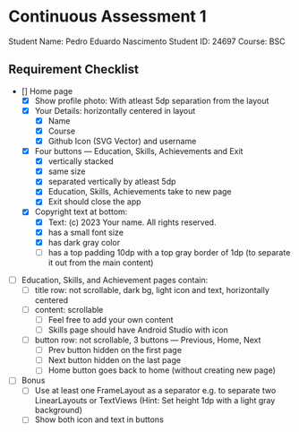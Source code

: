 # Continuous Assessment 1

Student Name: Pedro Eduardo Nascimento
Student ID: 24697
Course: BSC 

## Requirement Checklist

- [] Home page
    - [x] Show profile photo: With atleast 5dp separation from the layout
    - [x] Your Details: horizontally centered in layout
        - [x] Name
        - [x] Course
        - [x] Github Icon (SVG Vector) and username
    - [x] Four buttons — Education, Skills, Achievements and Exit
        - [x] vertically stacked
        - [x] same size
        - [x] separated vertically by atleast 5dp
        - [x] Education, Skills, Achievements take to new page
        - [x] Exit should close the app
    - [x] Copyright text at bottom:
        - [x] Text: (c) 2023 Your name. All rights reserved.
        - [x] has a small font size
        - [x] has dark gray color
        - [ ] has a top padding 10dp with a top gray border of 1dp (to separate it out from the main content)
- [ ] Education, Skills, and Achievement pages contain:
    - [ ] title row: not scrollable, dark bg, light icon and text, horizontally centered
    - [ ] content: scrollable
        - [ ] Feel free to add your own content
        - [ ] Skills page should have Android Studio with icon
    - [ ] button row: not scrollable, 3 buttons — Previous, Home, Next
        - [ ] Prev button hidden on the first page
        - [ ] Next button hidden on the last page
        - [ ] Home button goes back to home (without creating new page)
- [ ] Bonus
    - [ ] Use at least one FrameLayout as a separator e.g. to separate two LinearLayouts or TextViews (Hint: Set height 1dp with a light gray background)
    - [ ] Show both icon and text in buttons
